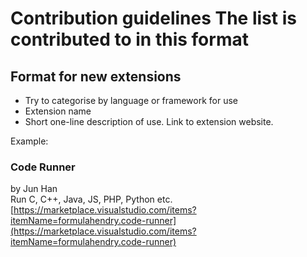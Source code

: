 # Contribution guidelines The list is contributed to in this format

## Format for new extensions

* Try to categorise by language or framework for use
* Extension name
* Short one-line description of use. Link to extension website.

Example:

### Code Runner

by Jun Han <br>
Run C, C++, Java, JS, PHP, Python etc. <br>
[https://marketplace.visualstudio.com/items?itemName=formulahendry.code-runner](https://marketplace.visualstudio.com/items?itemName=formulahendry.code-runner)
